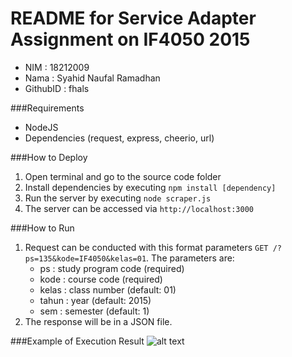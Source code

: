 # README for Service Adapter Assignment on IF4050 2015
* NIM   : 18212009
* Nama  : Syahid Naufal Ramadhan
* GithubID  : fhals

###Requirements
* NodeJS
* Dependencies (request, express, cheerio, url)

###How to Deploy
1. Open terminal and go to the source code folder
2. Install dependencies by executing `npm install [dependency]`
3. Run the server by executing `node scraper.js`
4. The server can be accessed via `http://localhost:3000`

###How to Run
1. Request can be conducted with this format parameters `GET /?ps=135&kode=IF4050&kelas=01`. The parameters are:
   - ps : study program code (required)
   - kode : course code (required)
   - kelas : class number (default: 01)
   - tahun : year (default: 2015)
   - sem : semester (default: 1)
2. The response will be in a JSON file.

###Example of Execution Result
![alt text](https://raw.githubusercontent.com/fhals/if4050-2015-ServiceAdapter/master/screenshots/screenshot.png)
